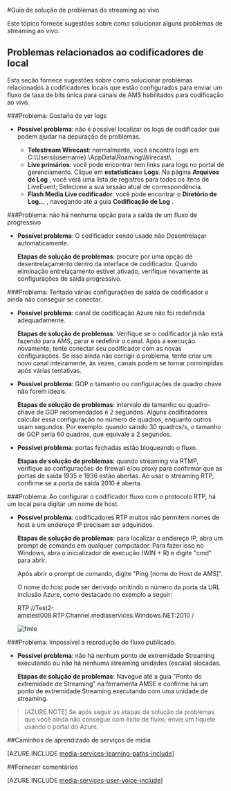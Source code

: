 <properties 
    pageTitle="Guia de solução de problemas do fluxo ao vivo | Microsoft Azure" 
    description="Este tópico fornece sugestões sobre como solucionar problemas de streaming ao vivo." 
    services="media-services" 
    documentationCenter="" 
    authors="juliako" 
    manager="erikre" 
    editor=""/>

<tags 
    ms.service="media-services" 
    ms.workload="media" 
    ms.tgt_pltfrm="na" 
    ms.devlang="na" 
    ms.topic="article" 
    ms.date="10/12/2016"  
    ms.author="juliako"/>

#<a name="troubleshooting-guide-for-live-streaming"></a>Guia de solução de problemas do streaming ao vivo

Este tópico fornece sugestões sobre como solucionar alguns problemas de streaming ao vivo.

## <a name="issues-related-to-on-premises-encoders"></a>Problemas relacionados ao codificadores de local 

Esta seção fornece sugestões sobre como solucionar problemas relacionados à codificadores locais que estão configurados para enviar um fluxo de taxa de bits única para canais de AMS habilitados para codificação ao vivo.

###<a name="problem-would-like-to-see-logs"></a>Problema: Gostaria de ver logs 

- **Possível problema**: não é possível localizar os logs de codificador que podem ajudar na depuração de problemas.
    
    - **Telestream Wirecast**: normalmente, você encontra logs em C:\Users\{username} \AppData\Roaming\Wirecast\ 
    - **Live primários**: você pode encontrar tem links para logs no portal de gerenciamento. Clique em **estatísticas**e **Logs**. Na página **Arquivos de Log** , você verá uma lista de registros para todos os itens de LiveEvent; Selecione a sua sessão atual de correspondência. 
    - **Flash Media Live codificador**: você pode encontrar o **Diretório de Log...** , navegando até a guia **Codificação de Log** .
    
###<a name="problem-there-is-no-option-for-outputting-a-progressive-stream"></a>Problema: não há nenhuma opção para a saída de um fluxo de progressivo

- **Possível problema**: O codificador sendo usado não Desentrelaçar automaticamente. 

    **Etapas de solução de problemas**: procure por uma opção de desentrelaçamento dentro da interface de codificador. Quando eliminação entrelaçamento estiver ativado, verifique novamente as configurações de saída progressivo. 
 
###<a name="problem-tried-several-encoder-output-settings-and-still-unable-to-connect"></a>Problema: Tentado várias configurações de saída de codificador e ainda não conseguir se conectar. 

- **Possível problema**: canal de codificação Azure não foi redefinida adequadamente. 

    **Etapas de solução de problemas**: Verifique se o codificador já não está fazendo para AMS, parar e redefinir o canal. Após a execução novamente, tente conectar seu codificador com as novas configurações. Se isso ainda não corrigir o problema, tente criar um novo canal inteiramente, às vezes, canais podem se tornar corrompidas após várias tentativas.  

- **Possível problema**: GOP o tamanho ou configurações de quadro chave não forem ideais. 

    **Etapas de solução de problemas**: intervalo de tamanho ou quadro-chave de GOP recomendados é 2 segundos. Alguns codificadores calcular essa configuração no número de quadros, enquanto outros usam segundos. Por exemplo: quando saindo 30 quadros/s, o tamanho de GOP seria 60 quadros, que equivale a 2 segundos.  
     
- **Possível problema**: portas fechadas estão bloqueando o fluxo. 

    **Etapas de solução de problemas**: quando streaming via RTMP, verifique as configurações de firewall e/ou proxy para confirmar que as portas de saída 1935 e 1936 estão abertas. Ao usar o streaming RTP, confirme se a porta de saída 2010 é aberta. 


###<a name="problem-when-configuring-the-encoder-to-stream-with-the-rtp-protocol-there-is-no-place-to-enter-a-host-name"></a>Problema: Ao configurar o codificador fluxo com o protocolo RTP, há um local para digitar um nome de host. 

- **Possível problema**: codificadores RTP muitos não permitem nomes de host e um endereço IP precisam ser adquiridos.  

    **Etapas de solução de problemas**: para localizar o endereço IP, abra um prompt de comando em qualquer computador. Para fazer isso no Windows, abra o inicializador de execução (WIN + R) e digite "cmd" para abrir.  

    Após abrir o prompt de comando, digite "Ping [nome do Host de AMS]". 

    O nome do host pode ser derivado omitindo o número da porta da URL inclusão Azure, como destacado no exemplo a seguir: 

    RTP://Test2-amstest009.RTP.Channel.mediaservices.Windows.NET:2010 / 

    ![fmle](./media/media-services-fmle-live-encoder/media-services-fmle10.png)

###<a name="problem-unable-to-playback-the-published-stream"></a>Problema: Impossível a reprodução do fluxo publicado.
 
- **Possível problema**: não há nenhum ponto de extremidade Streaming executando ou não há nenhuma streaming unidades (escala) alocadas. 

    **Etapas de solução de problemas**: Navegue até a guia "Ponto de extremidade de Streaming" na ferramenta AMSE e confirme há um ponto de extremidade Streaming executando com uma unidade de streaming. 
    


>[AZURE.NOTE] Se após seguir as etapas de solução de problemas que você ainda não consegue com êxito de fluxo, envie um tíquete usando o portal do Azure.

##<a name="media-services-learning-paths"></a>Caminhos de aprendizado de serviços de mídia

[AZURE.INCLUDE [media-services-learning-paths-include](../../includes/media-services-learning-paths-include.md)]

##<a name="provide-feedback"></a>Fornecer comentários

[AZURE.INCLUDE [media-services-user-voice-include](../../includes/media-services-user-voice-include.md)]
